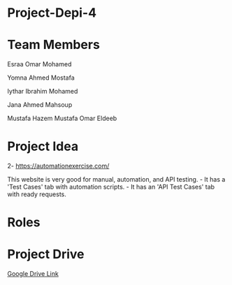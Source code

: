 # Project-Depi-4

# Team Members
Esraa Omar Mohamed 

Yomna Ahmed Mostafa 

Iythar Ibrahim Mohamed 

Jana Ahmed Mahsoup

Mustafa Hazem Mustafa Omar Eldeeb
# Project Idea

2- https://automationexercise.com/ 

This website is very good for manual, automation, and API testing. - It has a 'Test Cases' tab with automation scripts. - It has an 'API Test Cases' tab with ready requests. 

# Roles

# Project Drive

[Google Drive Link](https://drive.google.com/drive/folders/1b0E-4FcWzYkRSoITPUxU9uDc7IY9spGe?usp=drive_link)
